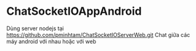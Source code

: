﻿# ChatSocketIOAppAndroid

Dùng server nodejs tại https://github.com/pminhtam/ChatSocketIOServerWeb.git
Chat giữa các máy android với nhau hoặc với web